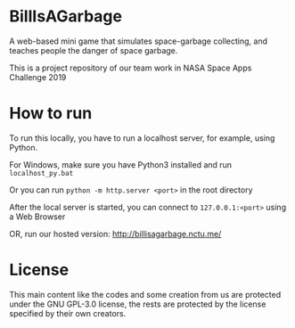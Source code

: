 # BillIsAGarbage
A web-based mini game that simulates space-garbage collecting, and teaches people the danger of space garbage. 

This is a project repository of our team work in NASA Space Apps Challenge 2019

#
# How to run
To run this locally, you have to run a localhost server, for example, using Python.

For Windows, make sure you have Python3 installed and run ```localhost_py.bat```

Or you can run ```python -m http.server <port>``` in the root directory

After the local server is started, you can connect to ```127.0.0.1:<port>``` using a Web Browser

OR, run our hosted version: http://billisagarbage.nctu.me/

#
# License
This main content like the codes and some creation from us are protected under the GNU GPL-3.0 license, the rests are protected by the license specified by their own creators.
